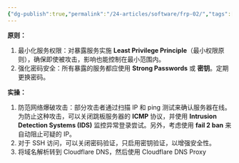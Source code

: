 ```yaml
---
{"dg-publish":true,"permalink":"/24-articles/software/frp-02/","tags":["network"],"created":"2024-08-31T11:12:58.119+08:00"}
---
```



**原则：**
1. 最小化服务权限：对暴露服务实施 **Least Privilege Principle**（最小权限原则），确保即使被攻击，影响也能控制在最小范围内。
2. 强化密码安全：所有暴露的服务都应使用 **Strong Passwords** 或 **密钥**。定期更换密码。

**实操：**
1. 防范网络爆破攻击：部分攻击者通过扫描 IP 和 ping 测试来确认服务器在线。为防止这种攻击，可以关闭跳板服务器的 **ICMP** 协议，并使用 **Intrusion Detection Systems (IDS)** 监控异常登录尝试。另外，考虑使用 **fail 2 ban** 来自动阻止可疑的 IP。
2. 对于 SSH 访问，可以关闭密码验证，只启用密钥验证，以增强安全性。
3. 将域名解析转到 Cloudflare DNS，然后使用 Cloudflare DNS Proxy
